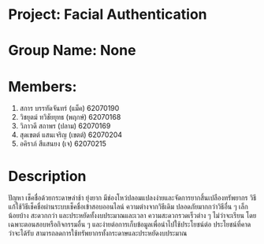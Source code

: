 ﻿# Project: Facial Authentication
# Group Name: None
# Members:
1. สการ บรรทัดจันทร์ (แม็ค) 62070190
2. วิชยุตม์ ทวิชัยยุทธ (พฤกษ์) 62070168
3. วิภาวดี สถาพร (ปลาม) 62070169
4. สุดเขตต์ แสนเจริญ (เขตต์) 62070204
5. อคิราภ์ สีแสนยง (เจ) 62070215
# Description
ปัญหา เช็คชื่อด้วยกระดาษล่าช้า  ยุ่งยาก มีช่องโหว่ปลอมแปลงง่ายและจัดการยากสิ้นเปลืองทรัพยากร วิธีแก้ใช้วิธีเช็คชื่อผ่านระบบเช็คชื่อเข้าสอบออนไลน์ ความต่างจากวิธีเดิม ปลอดภัยมากกว่าวิธีอื่น ๆ เล็กน้อยบ้าง สะดวกกว่า และประหยัดทั้งงบประมาณและเวลา ความสะดวกรวดเร็วต่าง ๆ ไม่ว่าจะเรียน โดยเฉพาะตอนสอบหรือกิจกรรมอื่น ๆ และง่ายต่อการเก็บข้อมูลเพื่อนำไปใช้ประโยชน์ต่อ ประโยชน์ที่คาดว่าจะได้รับ สามารถลดการใช้ทรัพยากรทั้งกระดาษและประหยัดงบประมาณ
